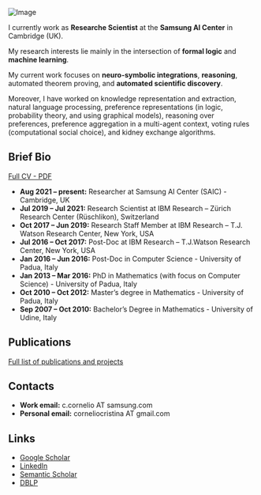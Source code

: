 ![Image](me.png)

I currently work as **Researche Scientist** at the **Samsung AI Center** in Cambridge (UK).

My research interests lie mainly in the intersection of **formal logic** and **machine learning**.

My current work focuses on **neuro-symbolic integrations**, **reasoning**, automated theorem proving, and **automated scientific discovery**.

Moreover, I have worked on knowledge representation and extraction, natural language processing, preference representations (in logic, probability theory, and using graphical models), reasoning over preferences, preference aggregation in a multi-agent context, voting rules (computational social choice), and kidney exchange algorithms. 

## Brief Bio 
[Full CV - PDF](cv.pdf)
* **Aug 2021 – present:** Researcher at Samsung AI Center (SAIC) - Cambridge, UK
* **Jul 2019 – Jul 2021:**  Research Scientist at IBM Research – Zürich Research Center (Rüschlikon), Switzerland
* **Oct 2017 – Jun 2019:**  Research Staff Member at IBM Research – T.J. Watson Research Center, New York, USA
* **Jul 2016 – Oct 2017:** Post-Doc at IBM Research – T.J.Watson Research Center, New York, USA
* **Jan 2016 – Jun 2016:** Post-Doc in Computer Science - University of Padua, Italy 
* **Jan 2013 – Mar 2016:** PhD in Mathematics (with focus on Computer Science) - University of Padua, Italy
* **Oct 2010 – Oct 2012:** Master’s degree in Mathematics - University of Padua, Italy
* **Sep 2007 – Oct 2010:** Bachelor’s Degree in Mathematics - University of Udine, Italy

## Publications
[Full list of publications and projects](publications.md)

## Contacts
* **Work email:** c.cornelio AT samsung.com
* **Personal email:** corneliocristina AT gmail.com

## Links
* [Google Scholar](https://scholar.google.com/citations?user=EP9lmrcAAAAJ&hl=en)
* [LinkedIn](https://www.linkedin.com/in/cristina-cornelio-545a8a36/en-us)
* [Semantic Scholar](https://www.semanticscholar.org/author/Cristina-Cornelio/2470518)
* [DBLP](https://dblp.uni-trier.de/pid/137/3340.html)
